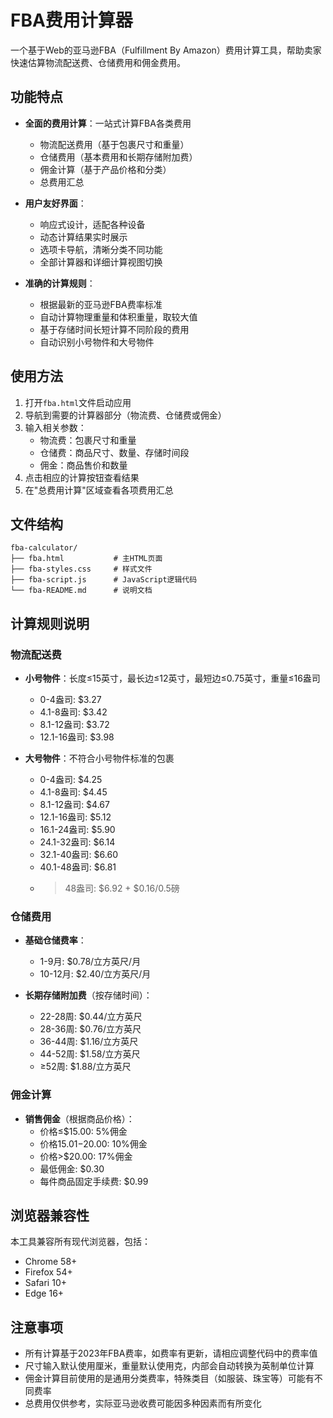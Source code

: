 # FBA费用计算器

一个基于Web的亚马逊FBA（Fulfillment By Amazon）费用计算工具，帮助卖家快速估算物流配送费、仓储费用和佣金费用。

## 功能特点

- **全面的费用计算**：一站式计算FBA各类费用
  - 物流配送费用（基于包裹尺寸和重量）
  - 仓储费用（基本费用和长期存储附加费）
  - 佣金计算（基于产品价格和分类）
  - 总费用汇总

- **用户友好界面**：
  - 响应式设计，适配各种设备
  - 动态计算结果实时展示
  - 选项卡导航，清晰分类不同功能
  - 全部计算器和详细计算视图切换

- **准确的计算规则**：
  - 根据最新的亚马逊FBA费率标准
  - 自动计算物理重量和体积重量，取较大值
  - 基于存储时间长短计算不同阶段的费用
  - 自动识别小号物件和大号物件

## 使用方法

1. 打开`fba.html`文件启动应用
2. 导航到需要的计算器部分（物流费、仓储费或佣金）
3. 输入相关参数：
   - 物流费：包裹尺寸和重量
   - 仓储费：商品尺寸、数量、存储时间段
   - 佣金：商品售价和数量
4. 点击相应的计算按钮查看结果
5. 在"总费用计算"区域查看各项费用汇总

## 文件结构

```
fba-calculator/
├── fba.html           # 主HTML页面
├── fba-styles.css     # 样式文件
├── fba-script.js      # JavaScript逻辑代码
└── fba-README.md      # 说明文档
```

## 计算规则说明

### 物流配送费

- **小号物件**：长度≤15英寸，最长边≤12英寸，最短边≤0.75英寸，重量≤16盎司
  - 0-4盎司: $3.27
  - 4.1-8盎司: $3.42
  - 8.1-12盎司: $3.72
  - 12.1-16盎司: $3.98

- **大号物件**：不符合小号物件标准的包裹
  - 0-4盎司: $4.25
  - 4.1-8盎司: $4.45
  - 8.1-12盎司: $4.67
  - 12.1-16盎司: $5.12
  - 16.1-24盎司: $5.90
  - 24.1-32盎司: $6.14
  - 32.1-40盎司: $6.60
  - 40.1-48盎司: $6.81
  - >48盎司: $6.92 + $0.16/0.5磅

### 仓储费用

- **基础仓储费率**：
  - 1-9月: $0.78/立方英尺/月
  - 10-12月: $2.40/立方英尺/月

- **长期存储附加费**（按存储时间）：
  - 22-28周: $0.44/立方英尺
  - 28-36周: $0.76/立方英尺
  - 36-44周: $1.16/立方英尺
  - 44-52周: $1.58/立方英尺
  - ≥52周: $1.88/立方英尺

### 佣金计算

- **销售佣金**（根据商品价格）：
  - 价格≤$15.00: 5%佣金
  - 价格$15.01-$20.00: 10%佣金
  - 价格>$20.00: 17%佣金
  - 最低佣金: $0.30
  - 每件商品固定手续费: $0.99

## 浏览器兼容性

本工具兼容所有现代浏览器，包括：
- Chrome 58+
- Firefox 54+
- Safari 10+
- Edge 16+

## 注意事项

- 所有计算基于2023年FBA费率，如费率有更新，请相应调整代码中的费率值
- 尺寸输入默认使用厘米，重量默认使用克，内部会自动转换为英制单位计算
- 佣金计算目前使用的是通用分类费率，特殊类目（如服装、珠宝等）可能有不同费率
- 总费用仅供参考，实际亚马逊收费可能因多种因素而有所变化 